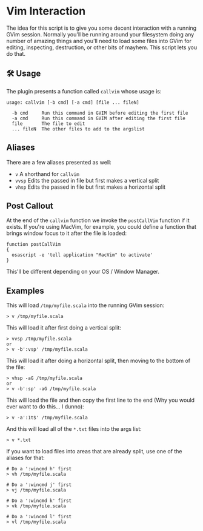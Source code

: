 # Vim Interaction

The idea for this script is to give you some decent interaction with a running
GVim session. Normally you'll be running around your filesystem doing any number
of amazing things and you'll need to load some files into GVim for editing,
inspecting, destruction, or other bits of mayhem. This script lets you do that.

## 🛠️ Usage

The plugin presents a function called `callvim` whose usage is:

    usage: callvim [-b cmd] [-a cmd] [file ... fileN]

      -b cmd     Run this command in GVIM before editing the first file
      -a cmd     Run this command in GVIM after editing the first file
      file       The file to edit
      ... fileN  The other files to add to the argslist

## Aliases

There are a few aliases presented as well:

-   `v` A shorthand for `callvim`
-   `vvsp` Edits the passed in file but first makes a vertical split
-   `vhsp` Edits the passed in file but first makes a horizontal split

## Post Callout

At the end of the `callvim` function we invoke the `postCallVim` function if it
exists. If you're using MacVim, for example, you could define a function that
brings window focus to it after the file is loaded:

    function postCallVim
    {
      osascript -e 'tell application "MacVim" to activate'
    }

This'll be different depending on your OS / Window Manager.

## Examples

This will load `/tmp/myfile.scala` into the running GVim session:

    > v /tmp/myfile.scala

This will load it after first doing a vertical split:

    > vvsp /tmp/myfile.scala
    or
    > v -b':vsp' /tmp/myfile.scala

This will load it after doing a horizontal split, then moving to the bottom of
the file:

    > vhsp -aG /tmp/myfile.scala
    or
    > v -b':sp' -aG /tmp/myfile.scala

This will load the file and then copy the first line to the end (Why you would
ever want to do this... I dunno):

    > v -a':1t$' /tmp/myfile.scala

And this will load all of the `*.txt` files into the args list:

    > v *.txt

If you want to load files into areas that are already split, use one of the
aliases for that:

    # Do a ':wincmd h' first
    > vh /tmp/myfile.scala

    # Do a ':wincmd j' first
    > vj /tmp/myfile.scala

    # Do a ':wincmd k' first
    > vk /tmp/myfile.scala

    # Do a ':wincmd l' first
    > vl /tmp/myfile.scala

